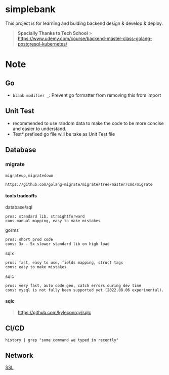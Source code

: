 # simplebank

This project is for learning and bulding backend design & develop & deploy.

> **Specially Thanks to Tech School** > https://www.udemy.com/course/backend-master-class-golang-postgresql-kubernetes/

# Note

## Go

- `blank modifier _`: Prevent go formatter from removing this from import

## Unit Test

- recommended to use random data to make the code to be more concise and easier to understand.
- Test\* prefixed go file will be take as Unit Test file

## Database

### migrate

`migrateup`, `migratedown`

```
https://github.com/golang-migrate/migrate/tree/master/cmd/migrate

```

#### tools tradeoffs

database/sql

```
pros: standard lib, straightforward
cons manual mapping, easy to make mistakes
```

gorms

```
pros: short prod code
cons: 3x - 5x slower standard lib on high load

```

sqlx

```
pros: fast, easy to use, fields mapping, struct tags
cons: easy to make mistakes
```

sqlc

```
pros: very fast, auto code gen, catch errors during dev time
cons: mysql is not fully been supported yet (2022.08.06 experimental).
```

#### sqlc

> https://github.com/kyleconroy/sqlc

## CI/CD

```
history | grep "some command we typed in recently"
```

## Network

[SSL](https://www.cloudflare.com/learning/ssl/what-is-ssl/)
